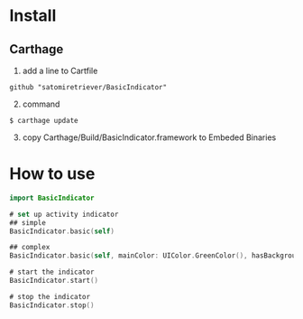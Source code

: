 # Install
## Carthage
1. add a line to Cartfile
  ```
  github "satomiretriever/BasicIndicator"
  ```
2. command 
 ```
 $ carthage update
 ```
3. copy Carthage/Build/BasicIndicator.framework to Embeded Binaries
 
# How to use
 
```swift
import BasicIndicator

# set up activity indicator
## simple
BasicIndicator.basic(self)

## complex
BasicIndicator.basic(self, mainColor: UIColor.GreenColor(), hasBackgroundColor: false, hasNavigationController: true)

# start the indicator
BasicIndicator.start()

# stop the indicator
BasicIndicator.stop()
```
